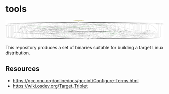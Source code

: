 # tools

![Dependency Diagram](/deps.svg)

This repository produces a set of binaries suitable for building a target Linux distribution.

## Resources

- https://gcc.gnu.org/onlinedocs/gccint/Configure-Terms.html
- https://wiki.osdev.org/Target_Triplet
